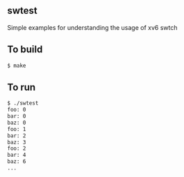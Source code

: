 swtest
------
Simple examples for understanding the usage of xv6 swtch


## To build

```sh
$ make
```

## To run

```sh
$ ./swtest
foo: 0
bar: 0
baz: 0
foo: 1
bar: 2
baz: 3
foo: 2
bar: 4
baz: 6
...
```

